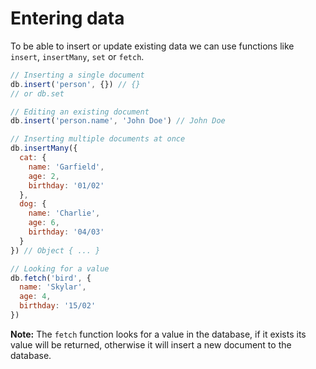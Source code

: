 # Entering data

To be able to insert or update existing data we can use functions like `insert`, `insertMany`, `set` or `fetch`.

```js
// Inserting a single document
db.insert('person', {}) // {}
// or db.set

// Editing an existing document
db.insert('person.name', 'John Doe') // John Doe

// Inserting multiple documents at once
db.insertMany({
  cat: {
    name: 'Garfield',
    age: 2,
    birthday: '01/02'
  },
  dog: {
    name: 'Charlie',
    age: 6,
    birthday: '04/03'
  }
}) // Object { ... }

// Looking for a value
db.fetch('bird', {
  name: 'Skylar',
  age: 4,
  birthday: '15/02'
})
```

**Note:** The `fetch` function looks for a value in the database, if it exists its value will be returned, otherwise it will insert a new document to the database.
